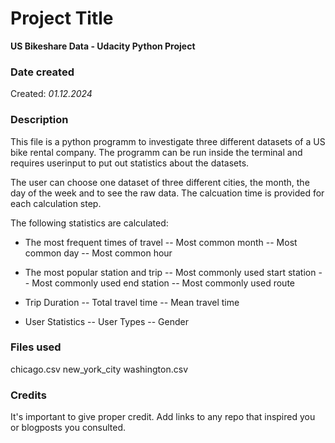 # Project Title
**US Bikeshare Data - Udacity Python Project**

### Date created
Created: _01.12.2024_

### Description
This file is a python programm to investigate three different datasets of a US bike rental company. The programm can be run inside the terminal and requires userinput to put out statistics about the datasets.

The user can choose one dataset of three different cities, the month, the day of the week and to see the raw data. The calcuation time is provided for each calculation step.

The following statistics are calculated:
- The most frequent times of travel
-- Most common month
-- Most common day
-- Most common hour

- The most popular station and trip
-- Most commonly used start station
-- Most commonly used end station
-- Most commonly used route

- Trip Duration
-- Total travel time
-- Mean travel time

- User Statistics
-- User Types
-- Gender

### Files used
chicago.csv
new_york_city
washington.csv

### Credits
It's important to give proper credit. Add links to any repo that inspired you or blogposts you consulted.

